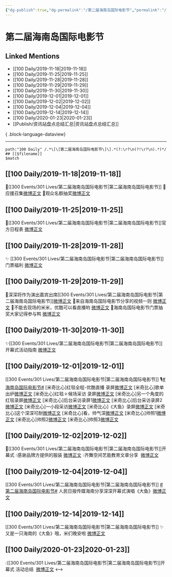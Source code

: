 ```yaml
---
{"dg-publish":true,"dg-permalink":"/第二届海南岛国际电影节","permalink":"/第二届海南岛国际电影节/","created":"2023-03-30T18:22:47.000+08:00","updated":"2023-08-24T18:58:56.621+08:00"}
---
```


# 第二届海南岛国际电影节

## Linked Mentions
- [[100 Daily/2019-11-18\|2019-11-18]]
- [[100 Daily/2019-11-25\|2019-11-25]]
- [[100 Daily/2019-11-28\|2019-11-28]]
- [[100 Daily/2019-11-29\|2019-11-29]]
- [[100 Daily/2019-11-30\|2019-11-30]]
- [[100 Daily/2019-12-01\|2019-12-01]]
- [[100 Daily/2019-12-02\|2019-12-02]]
- [[100 Daily/2019-12-04\|2019-12-04]]
- [[100 Daily/2019-12-14\|2019-12-14]]
- [[100 Daily/2020-01-23\|2020-01-23]]
- [[Publish/资讯站盘点总结汇总\|资讯站盘点总结汇总]]

{ .block-language-dataview}

---

```expander
path:"100 Daily" /.*\[\[第二届海南岛国际电影节\]\].*(?:\r?\n(?!\r?\n).*)*/
## [[$filename]]
$match
```
## [[100 Daily/2019-11-18\|2019-11-18]]
🌿[[300 Events/301 Lives/第二届海南岛国际电影节\|第二届海南岛国际电影节]]
🎄应援召集[微博正文](https://m.weibo.cn/6466290670/4440044003421521)
🎄观众名额抽奖[微博正文](https://m.weibo.cn/6466290670/4440047996326277)
## [[100 Daily/2019-11-25\|2019-11-25]]
🌿[[300 Events/301 Lives/第二届海南岛国际电影节\|第二届海南岛国际电影节]]官方日程表
[微博正文](https://m.weibo.cn/6466290670/4442632908248096)

## [[100 Daily/2019-11-28\|2019-11-28]]
✨ [[300 Events/301 Lives/第二届海南岛国际电影节\|第二届海南岛国际电影节]]门票福利 [微博正文](https://m.weibo.cn/6466290670/4443710768591088)
## [[100 Daily/2019-11-29\|2019-11-29]]
🐰深深将作为演出嘉宾出席[[300 Events/301 Lives/第二届海南岛国际电影节\|第二届海南岛国际电影节]][微博正文](https://m.weibo.cn/6466290670/4443943313518399)
🐰来自海南岛国际电影节分享的视频一则
[微博正文](https://m.weibo.cn/6466290670/4444007365476049)
🐰不能去现场的米米，优酷可以看直播哟
[微博正文](https://m.weibo.cn/6466290670/4443998456568184)
🐰海南岛国际电影节门票抽奖大家记得参与鸭
[微博正文](https://m.weibo.cn/6466290670/4444099664801209)
## [[100 Daily/2019-11-30\|2019-11-30]]
✨[[300 Events/301 Lives/第二届海南岛国际电影节\|第二届海南岛国际电影节]]开幕式活动指南
[微博正文](https://m.weibo.cn/6466290670/4444391114883052)

## [[100 Daily/2019-12-01\|2019-12-01]]
[[300 Events/301 Lives/第二届海南岛国际电影节\|第二届海南岛国际电影节]]
🎙️[#海南岛国际电影节#](https://s.weibo.com/weibo?q=%23%E6%B5%B7%E5%8D%97%E5%B2%9B%E5%9B%BD%E9%99%85%E7%94%B5%E5%BD%B1%E8%8A%82%23)
[米奇比心]红毯全程-优酷直播 录屏[微博正文](https://m.weibo.cn/6466290670/4444757252253435)
[米奇比心]歌单出炉[微博正文](https://m.weibo.cn/6466290670/4444688087613539)
[米奇比心]红毯＋候场采访 录屏[微博正文](https://m.weibo.cn/6466290670/4444748687078340)
[米奇比心]另一个角度的红毯录屏[微博正文](https://m.weibo.cn/6466290670/4444824805379109)
[米奇比心]后台采访录屏1[微博正文](https://m.weibo.cn/6466290670/4444779603556196)
[米奇比心]后台采访录屏2[微博正文](https://m.weibo.cn/6466290670/4444791271817620)
[米奇比心]一小段采访[微博正文](https://m.weibo.cn/6466290670/4444751988770221)
[米奇比心]《大鱼》录屏[微博正文](https://m.weibo.cn/6466290670/4444801266765261)
[米奇比心]这个深深可耐[微博正文](https://m.weibo.cn/6466290670/4444746934258626)
[米奇比心]看，帅气深[微博正文](https://m.weibo.cn/6466290670/4444751975664537)
[米奇比心]帅照1[微博正文](https://m.weibo.cn/6466290670/4444746598563006)
[米奇比心]帅照2[微博正文](https://m.weibo.cn/6466290670/4444753468736547)
[米奇比心]帅照3[微博正文](https://m.weibo.cn/6466290670/4444801959210937)
## [[100 Daily/2019-12-02\|2019-12-02]]
🌠[[300 Events/301 Lives/第二届海南岛国际电影节\|第二届海南岛国际电影节]]开幕式
💧感谢品牌方提供的服装 [微博正文](https://m.weibo.cn/6466290670/4445001704192291)
💧齐舞空间艺能教育文章分享  [微博正文](https://m.weibo.cn/6466290670/4445021463714367)
## [[100 Daily/2019-12-04\|2019-12-04]]
[[300 Events/301 Lives/第二届海南岛国际电影节\|第二届海南岛国际电影节]]
[#第二届海南岛国际电影节#](https://s.weibo.com/weibo?q=%23%E7%AC%AC%E4%BA%8C%E5%B1%8A%E6%B5%B7%E5%8D%97%E5%B2%9B%E5%9B%BD%E9%99%85%E7%94%B5%E5%BD%B1%E8%8A%82%23)
人民日报传媒海南分享深深开幕式演唱《大鱼》[微博正文](https://weibo.com/6466290670/IjbuncMmf)

## [[100 Daily/2019-12-14\|2019-12-14]]
[[300 Events/301 Lives/第二届海南岛国际电影节\|第二届海南岛国际电影节]]
✨又是一只海南的《大鱼》哦，米们晚安啦 [微博正文](https://m.weibo.cn/6466290670/4449524761853738)

## [[100 Daily/2020-01-23\|2020-01-23]]
💧[[300 Events/301 Lives/第二届海南岛国际电影节\|第二届海南岛国际电影节]]开幕式 活动总结  [微博正文](https://m.weibo.cn/6466290670/4463860809555046)
<-->